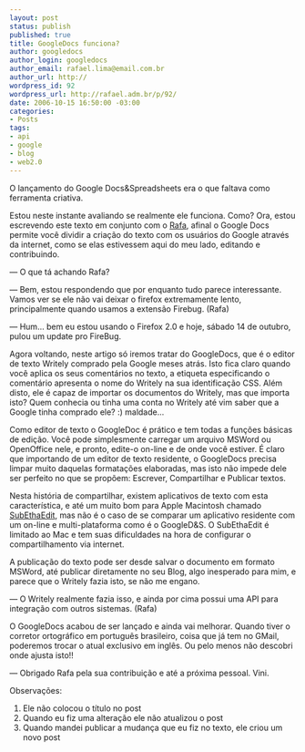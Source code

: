 ```yaml
--- 
layout: post
status: publish
published: true
title: GoogleDocs funciona?
author: googledocs
author_login: googledocs
author_email: rafael.lima@email.com.br
author_url: http://
wordpress_id: 92
wordpress_url: http://rafael.adm.br/p/92/
date: 2006-10-15 16:50:00 -03:00
categories: 
- Posts
tags: 
- api
- google
- blog
- web2.0
---
```

<p>O lan&ccedil;amento do Google Docs&amp;Spreadsheets era o que faltava como ferramenta criativa. </p> <p>Estou neste instante avaliando se realmente ele funciona. Como? Ora, estou escrevendo este texto em conjunto com o <a title="Rafa" href="http://rafael.adm.br/">Rafa</a>, afinal o Google Docs permite voc&ecirc; dividir a cria&ccedil;&atilde;o do texto com os usu&aacute;rios do Google atrav&eacute;s da internet, como se elas estivessem aqui do meu lado, editando e contribuindo. <br /></p>   <p>&mdash; O que t&aacute; achando Rafa? <br /></p><div>&mdash; Bem, estou respondendo que por enquanto tudo parece interessante. Vamos ver se ele n&atilde;o vai deixar o firefox extremamente lento, principalmente quando usamos a extens&atilde;o Firebug. (Rafa)</div><p>&mdash; Hum... bem eu estou usando o Firefox 2.0 e hoje, s&aacute;bado 14 de outubro, pulou um update pro FireBug.<br /></p> <p>Agora voltando, neste artigo s&oacute; iremos tratar do GoogleDocs, que &eacute; o editor de texto Writely comprado pela Google meses atr&aacute;s. Isto fica claro quando voc&ecirc; aplica os seus coment&aacute;rios no texto, a etiqueta especificando o coment&aacute;rio apresenta o nome do Writely na sua identifica&ccedil;&atilde;o CSS. Al&eacute;m disto, ele &eacute; capaz de importar os documentos do Writely, mas que importa isto? Quem conhecia ou tinha uma conta no Writely at&eacute; vim saber que a Google tinha comprado ele? :) maldade...</p> <p>Como editor de texto o GoogleDoc &eacute; pr&aacute;tico e tem todas a fun&ccedil;&otilde;es b&aacute;sicas de edi&ccedil;&atilde;o. Voc&ecirc; pode simplesmente carregar um arquivo MSWord ou OpenOffice nele, e pronto, edite-o on-line e de onde voc&ecirc; estiver. &Eacute; claro que importando de um editor de texto residente, o GoogleDocs precisa limpar muito daquelas formata&ccedil;&otilde;es elaboradas, mas isto n&atilde;o impede dele ser perfeito no que se prop&otilde;em: Escrever, Compartilhar e Publicar textos. </p> <p>Nesta hist&oacute;ria de compartilhar, existem aplicativos de texto com esta caracter&iacute;stica, e at&eacute; um muito bom para Apple Macintosh chamado <a title="Abre nova janela para o SubEthaEdit site" href="http://www.codingmonkeys.de/subethaedit/">SubEthaEdit</a>, mas n&atilde;o &eacute; o caso de se comparar um aplicativo residente com um on-line e multi-plataforma como &eacute; o GoogleD&amp;S. O SubEthaEdit &eacute; limitado ao Mac e tem suas dificuldades na hora de configurar o compartilhamento via internet.</p>  <p>A publica&ccedil;&atilde;o do texto pode ser desde salvar o documento em formato MSWord, at&eacute; publicar diretamente no seu Blog, algo inesperado para mim, e parece que o Writely fazia isto, se n&atilde;o me engano.<br /></p> <p>&mdash; O Writely realmente fazia isso, e ainda por cima possui uma API para integra&ccedil;&atilde;o com outros sistemas. (Rafa)</p>  <p>O GoogleDocs acabou de ser lan&ccedil;ado e ainda vai melhorar. Quando tiver o corretor ortogr&aacute;fico em portugu&ecirc;s brasileiro, coisa que j&aacute; tem no GMail, poderemos trocar o atual exclusivo em ingl&ecirc;s. Ou pelo menos n&atilde;o descobri onde ajusta isto!!<br /></p> <p>&mdash; Obrigado Rafa pela sua contribui&ccedil;&atilde;o e at&eacute; a pr&oacute;xima pessoal. Vini.<br /></p>

Observa&ccedil;&otilde;es:
1) Ele n&atilde;o colocou o t&iacute;tulo no post
2) Quando eu fiz uma altera&ccedil;&atilde;o ele n&atilde;o atualizou o post
3) Quando mandei publicar a mudan&ccedil;a que eu fiz no texto, ele criou um novo post
